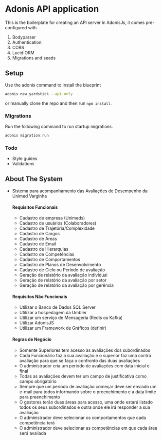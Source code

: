 # Adonis API application

This is the boilerplate for creating an API server in AdonisJs, it comes pre-configured with.

1. Bodyparser
2. Authentication
3. CORS
4. Lucid ORM
5. Migrations and seeds

## Setup

Use the adonis command to install the blueprint

```bash
adonis new yardstick --api-only
```

or manually clone the repo and then run `npm install`.


### Migrations

Run the following command to run startup migrations.

```js
adonis migration:run
```

### Todo
- Style guides
- Validations

## About The System
- Sistema para acompanhamento das Avaliações de Desempenho da Unimed Varginha
  #### Requisitos Funcionais
  - Cadastro de empresa (Unimeds)
  - Cadastro de usuários (Colaboradores)
  - Cadastro de Trajetória/Complexidade
  - Cadastro de Cargos
  - Cadastro de Áreas
  - Cadastro de Email
  - Cadastro de Hierarquias
  - Cadastro de Competências
  - Cadastro de Comportamentos
  - Cadastro de Planos de Desenvolvimento
  - Cadastro de Ciclo ou Período de avaliação
  - Geração de relatório da avaliação individual
  - Geração de relatório da avaliação por setor
  - Geração de relatório da avaliação por gerência
  #### Requisitos Não Funcionais
  - Utilizar o Banco de Dados SQL Server
  - Utilizar a hospedagem da Umbler
  - Utilizar um serviço de Mensageria (Redis ou Kafka)
  - Utilizar AdonisJS
  - Utilizar um Framework de Gráficos (definir)
  #### Regras de Negócio
  - Somente Superiores tem acesso às avaliações dos subordinados
  - Cada Funcionário faz a sua avaliação e o superior faz uma contra avaliação para que se faça o confronto das duas avaliações
  - O administrador cria um periodo de avaliações com data inicial e final
  - Todas as avaliações devem ter um campo de justificativa como campo obrigatório
  - Sempre que um período de avaliação começar deve ser enviado um e-mail para todos informando sobre o preenchimento e a data limite para preenchimento
  - O gestores terão duas áreas para acesso, uma onde estará listado todos os seus subordinados e outra onde ele irá responder a sua avaliação
  - O administrador deve selecionar os comportamentos que cada competência terá
  - O administrador deve selecionar as competências em que cada área será avaliada
  



  